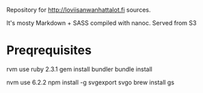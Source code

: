 Repository for http://loviisanwanhattalot.fi sources.

It's mosty Markdown + SASS compiled with nanoc. Served from S3

# Preqrequisites

rvm use ruby 2.3.1
gem install bundler
bundle install

nvm use 6.2.2
npm install -g svgexport svgo
brew install gs
